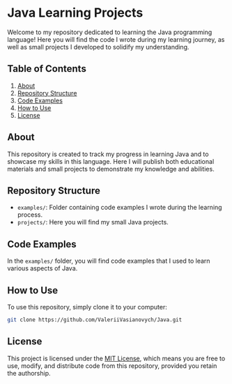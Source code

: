 # Java Learning Projects

Welcome to my repository dedicated to learning the Java programming language! Here you will find the code I wrote during my learning journey, as well as small projects I developed to solidify my understanding.

## Table of Contents

1. [About](#about)
2. [Repository Structure](#repository-structure)
3. [Code Examples](#code-examples)
4. [How to Use](#how-to-use)
5. [License](#license)

## About

This repository is created to track my progress in learning Java and to showcase my skills in this language. Here I will publish both educational materials and small projects to demonstrate my knowledge and abilities.

## Repository Structure

- `examples/`: Folder containing code examples I wrote during the learning process.
- `projects/`: Here you will find my small Java projects.

## Code Examples

In the `examples/` folder, you will find code examples that I used to learn various aspects of Java.

## How to Use

To use this repository, simply clone it to your computer:

```bash
git clone https://github.com/ValeriiVasianovych/Java.git
```

## License

This project is licensed under the [MIT License](LICENSE), which means you are free to use, modify, and distribute code from this repository, provided you retain the authorship.